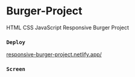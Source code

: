 # Burger-Project
HTML CSS JavaScript Responsive Burger Project



### `Deploy`

[responsive-burger-project.netlify.app/](https://responsive-burger-project.netlify.app/)



### `Screen`
